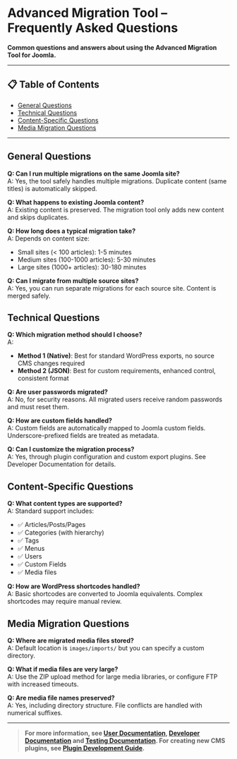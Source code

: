 # Advanced Migration Tool – Frequently Asked Questions

**Common questions and answers about using the Advanced Migration Tool for Joomla.**

---

## 📋 Table of Contents

- [General Questions](#general-questions)
- [Technical Questions](#technical-questions)
- [Content-Specific Questions](#content-specific-questions)
- [Media Migration Questions](#media-migration-questions)

---

## General Questions

**Q: Can I run multiple migrations on the same Joomla site?**\
A: Yes, the tool safely handles multiple migrations. Duplicate content (same titles) is automatically skipped.

**Q: What happens to existing Joomla content?**\
A: Existing content is preserved. The migration tool only adds new content and skips duplicates.

**Q: How long does a typical migration take?**\
A: Depends on content size:
- Small sites (< 100 articles): 1-5 minutes
- Medium sites (100-1000 articles): 5-30 minutes  
- Large sites (1000+ articles): 30-180 minutes

**Q: Can I migrate from multiple source sites?**\
A: Yes, you can run separate migrations for each source site. Content is merged safely.

## Technical Questions

**Q: Which migration method should I choose?**\
A:
- **Method 1 (Native)**: Best for standard WordPress exports, no source CMS changes required
- **Method 2 (JSON)**: Best for custom requirements, enhanced control, consistent format

**Q: Are user passwords migrated?**\
A: No, for security reasons. All migrated users receive random passwords and must reset them.

**Q: How are custom fields handled?**\
A: Custom fields are automatically mapped to Joomla custom fields. Underscore-prefixed fields are treated as metadata.

**Q: Can I customize the migration process?**\
A: Yes, through plugin configuration and custom export plugins. See Developer Documentation for details.

## Content-Specific Questions

**Q: What content types are supported?**\
A: Standard support includes:
- ✅ Articles/Posts/Pages
- ✅ Categories (with hierarchy)
- ✅ Tags
- ✅ Menus
- ✅ Users
- ✅ Custom Fields
- ✅ Media files

**Q: How are WordPress shortcodes handled?**\
A: Basic shortcodes are converted to Joomla equivalents. Complex shortcodes may require manual review.

## Media Migration Questions

**Q: Where are migrated media files stored?**\
A: Default location is `images/imports/` but you can specify a custom directory.

**Q: What if media files are very large?**\
A: Use the ZIP upload method for large media libraries, or configure FTP with increased timeouts.

**Q: Are media file names preserved?**\
A: Yes, including directory structure. File conflicts are handled with numerical suffixes.

---

> **For more information, see [User Documentation](./User_Documentation.md), [Developer Documentation](./Developer_Documentation.md) and [Testing Documentation](./Testing_Documentation.md). For creating new CMS plugins, see [Plugin Development Guide](./Plugin_Development_Guide.md).**
